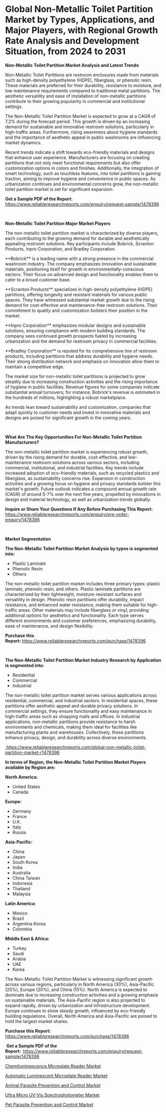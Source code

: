 <p><h1>Global Non-Metallic Toilet Partition Market by Types, Applications, and Major Players, with Regional Growth Rate Analysis and Development Situation, from 2024 to 2031</h1></p><p><strong>Non-Metallic Toilet Partition Market Analysis and Latest Trends</strong></p>
<p><p>Non-Metallic Toilet Partitions are restroom enclosures made from materials such as high-density polyethylene (HDPE), fiberglass, or phenolic resin. These materials are preferred for their durability, resistance to moisture, and low maintenance requirements compared to traditional metal partitions. The aesthetic versatility and ease of installation of non-metallic partitions contribute to their growing popularity in commercial and institutional settings.</p><p>The Non-Metallic Toilet Partition Market is expected to grow at a CAGR of 7.2% during the forecast period. This growth is driven by an increasing demand for sustainable and innovative restroom solutions, particularly in high-traffic areas. Furthermore, rising awareness about hygiene standards and the importance of aesthetic appeal in public washrooms are influencing market dynamics. </p><p>Recent trends indicate a shift towards eco-friendly materials and designs that enhance user experience. Manufacturers are focusing on creating partitions that not only meet functional requirements but also offer customization options in colors and finishes. Additionally, the integration of smart technology, such as touchless features, into toilet partitions is gaining traction, aiming to improve hygiene and convenience in public spaces. As urbanization continues and environmental concerns grow, the non-metallic toilet partition market is set for significant expansion.</p></p>
<p><strong>Get a Sample PDF of the Report:&nbsp;</strong> <a href="https://www.reliableresearchreports.com/enquiry/request-sample/1478396?utm_campaign=7&utm_medium=2&utm_source=Github&utm_content=ia&utm_term=09122024&utm_id=non-metallic-toilet-partition">https://www.reliableresearchreports.com/enquiry/request-sample/1478396</a></p>
<p>&nbsp;</p>
<p><strong>Non-Metallic Toilet Partition Major Market Players</strong></p>
<p><p>The non-metallic toilet partition market is characterized by diverse players, each contributing to the growing demand for durable and aesthetically appealing restroom solutions. Key participants include Bobrick, Scranton Products, Inpro Corporation, and Bradley Corporation.</p><p>**Bobrick** is a leading name with a strong presence in the commercial washroom industry. The company emphasizes innovation and sustainable materials, positioning itself for growth in environmentally-conscious sectors. Their focus on advanced design and functionality enables them to cater to a broad customer base.</p><p>**Scranton Products** specializes in high-density polyethylene (HDPE) partitions, offering longevity and resistant materials for various public spaces. They have witnessed substantial market growth due to the rising demand for cost-effective and maintenance-free restroom solutions. Their commitment to quality and customization bolsters their position in the market.</p><p>**Inpro Corporation** emphasizes modular designs and sustainable solutions, ensuring compliance with modern building standards. The company sees continued growth prospects fueled by increasing urbanization and the demand for restroom privacy in commercial facilities.</p><p>**Bradley Corporation** is reputed for its comprehensive line of restroom products, including partitions that address durability and hygiene needs. Their strong distribution network and emphasis on innovation allow them to maintain a competitive edge.</p><p>The market size for non-metallic toilet partitions is projected to grow steadily due to increasing construction activities and the rising importance of hygiene in public facilities. Revenue figures for some companies indicate substantial annual turnovers; for instance, Bobrick's revenue is estimated in the hundreds of millions, highlighting a robust marketplace.</p><p>As trends lean toward sustainability and customization, companies that adapt quickly to customer needs and invest in innovative materials and designs are poised for significant growth in the coming years.</p></p>
<p>&nbsp;</p>
<p><strong>What Are The Key Opportunities For Non-Metallic Toilet Partition Manufacturers?</strong></p>
<p><p>The non-metallic toilet partition market is experiencing robust growth, driven by the rising demand for durable, cost-effective, and low-maintenance restroom solutions across various sectors, including commercial, institutional, and industrial facilities. Key trends include increased adoption of eco-friendly materials, such as recycled plastics and fiberglass, as sustainability concerns rise. Expansion in construction activities and a growing focus on hygiene and privacy standards bolster this market's growth. Future outlook indicates a compound annual growth rate (CAGR) of around 5-7% over the next five years, propelled by innovations in design and material technology, as well as urbanization trends globally.</p></p>
<p><strong>Inquire or Share Your Questions If Any Before Purchasing This Report:</strong> <a href="https://www.reliableresearchreports.com/enquiry/pre-order-enquiry/1478396?utm_campaign=7&utm_medium=2&utm_source=Github&utm_content=ia&utm_term=09122024&utm_id=non-metallic-toilet-partition">https://www.reliableresearchreports.com/enquiry/pre-order-enquiry/1478396</a></p>
<p>&nbsp;</p>
<p><strong>Market Segmentation</strong></p>
<p><strong>The Non-Metallic Toilet Partition Market Analysis by types is segmented into:</strong></p>
<p><ul><li>Plastic Laminate</li><li>Phenolic Resin</li><li>Others</li></ul></p>
<p><p>The non-metallic toilet partition market includes three primary types: plastic laminate, phenolic resin, and others. Plastic laminate partitions are characterized by their lightweight, moisture-resistant surfaces and versatility in design. Phenolic resin partitions offer durability, impact resistance, and enhanced water resistance, making them suitable for high-traffic areas. Other materials may include fiberglass or vinyl, providing additional options for aesthetics and functionality. Each type serves different environments and customer preferences, emphasizing durability, ease of maintenance, and design flexibility.</p></p>
<p><strong>Purchase this Report:&nbsp;</strong><a href="https://www.reliableresearchreports.com/purchase/1478396?utm_campaign=7&utm_medium=2&utm_source=Github&utm_content=ia&utm_term=09122024&utm_id=non-metallic-toilet-partition">https://www.reliableresearchreports.com/purchase/1478396</a></p>
<p>&nbsp;</p>
<p><strong>The Non-Metallic Toilet Partition Market Industry Research by Application is segmented into:</strong></p>
<p><ul><li>Residential</li><li>Commercial</li><li>Industrial</li></ul></p>
<p><p>The non-metallic toilet partition market serves various applications across residential, commercial, and industrial sectors. In residential spaces, these partitions offer aesthetic appeal and durable privacy solutions. In commercial settings, they ensure functionality and easy maintenance in high-traffic areas such as shopping malls and offices. In industrial applications, non-metallic partitions provide resistance to harsh environments and chemicals, making them ideal for facilities like manufacturing plants and warehouses. Collectively, these partitions enhance privacy, design, and durability across diverse environments.</p></p>
<p><a href="https://www.reliableresearchreports.com/global-non-metallic-toilet-partition-market-r1478396?utm_campaign=7&utm_medium=2&utm_source=Github&utm_content=ia&utm_term=09122024&utm_id=non-metallic-toilet-partition">&nbsp;https://www.reliableresearchreports.com/global-non-metallic-toilet-partition-market-r1478396</a></p>
<p><strong>In terms of Region, the Non-Metallic Toilet Partition Market Players available by Region are:</strong></p>
<p>
    <p> <strong> North America: </strong>
        <ul>
            <li>United States</li>
            <li>Canada</li>
        </ul>
        </p> 
    <p> <strong> Europe: </strong>
        <ul>
            <li>Germany</li>
            <li>France</li>
            <li>U.K.</li>
            <li>Italy</li>
            <li>Russia</li>
        </ul>
        </p> 
    <p> <strong> Asia-Pacific: </strong>
        <ul>
            <li>China</li>
            <li>Japan</li>
            <li>South Korea</li>
            <li>India</li>
            <li>Australia</li>
            <li>China Taiwan</li>
            <li>Indonesia</li>
            <li>Thailand</li>
            <li>Malaysia</li>
        </ul>
        </p> 
    <p> <strong> Latin America: </strong>
        <ul>
            <li>Mexico</li>
            <li>Brazil</li>
            <li>Argentina Korea</li>
            <li>Colombia</li>
        </ul>
        </p> 
    <p> <strong> Middle East & Africa: </strong>
        <ul>
            <li>Turkey</li>
            <li>Saudi</li>
            <li>Arabia</li>
            <li>UAE</li>
            <li>Korea</li>
        </ul>
    </p>
    </p>
<p><p>The Non-Metallic Toilet Partition Market is witnessing significant growth across various regions, particularly in North America (30%), Asia-Pacific (25%), Europe (20%), and China (15%). North America is expected to dominate due to increasing construction activities and a growing emphasis on sustainable materials. The Asia-Pacific region is also projected to expand rapidly, driven by urbanization and infrastructure development. Europe continues to show steady growth, influenced by eco-friendly building regulations. Overall, North America and Asia-Pacific are poised to hold the largest market shares.</p></p>
<p><strong>Purchase this Report: </strong><a href="https://www.reliableresearchreports.com/purchase/1478396?utm_campaign=7&utm_medium=2&utm_source=Github&utm_content=ia&utm_term=09122024&utm_id=non-metallic-toilet-partition">https://www.reliableresearchreports.com/purchase/1478396</a></p>
<p>&nbsp;<strong>Get a Sample PDF of the Report:&nbsp;&nbsp;</strong><a href="https://www.reliableresearchreports.com/enquiry/request-sample/1478396?utm_campaign=7&utm_medium=2&utm_source=Github&utm_content=ia&utm_term=09122024&utm_id=non-metallic-toilet-partition">https://www.reliableresearchreports.com/enquiry/request-sample/1478396</a></p>
<p><strong></strong></p>
<p><p><a href="https://www.linkedin.com/pulse/futur-trend-quest-sl8ue?utm_campaign=7&utm_medium=2&utm_source=Github&utm_content=ia&utm_term=09122024&utm_id=non-metallic-toilet-partition">Chemiluminescence Microplate Reader Market</a></p><p><a href="https://www.linkedin.com/pulse/key-drivers-automatic-luminescent-microplate-reader-markets-projected-uoqbc?utm_campaign=7&utm_medium=2&utm_source=Github&utm_content=ia&utm_term=09122024&utm_id=non-metallic-toilet-partition">Automatic Luminescent Microplate Reader Market</a></p><p><a href="https://github.com/angelajermaine/Market-Research-Report-List-5/blob/main/animal-parasite-prevention-and-control-market.md?utm_campaign=7&utm_medium=2&utm_source=Github&utm_content=ia&utm_term=09122024&utm_id=non-metallic-toilet-partition">Animal Parasite Prevention and Control Market</a></p><p><a href="https://www.linkedin.com/pulse/the-sympatico-insight-9odme?utm_campaign=7&utm_medium=2&utm_source=Github&utm_content=ia&utm_term=09122024&utm_id=non-metallic-toilet-partition">Ultra Micro UV-Vis Spectrophotometer Market</a></p><p><a href="https://github.com/NargisHussain432/Market-Research-Report-List-1/blob/main/pet-parasite-prevention-and-control-market.md?utm_campaign=7&utm_medium=2&utm_source=Github&utm_content=ia&utm_term=09122024&utm_id=non-metallic-toilet-partition">Pet Parasite Prevention and Control Market</a></p></p>